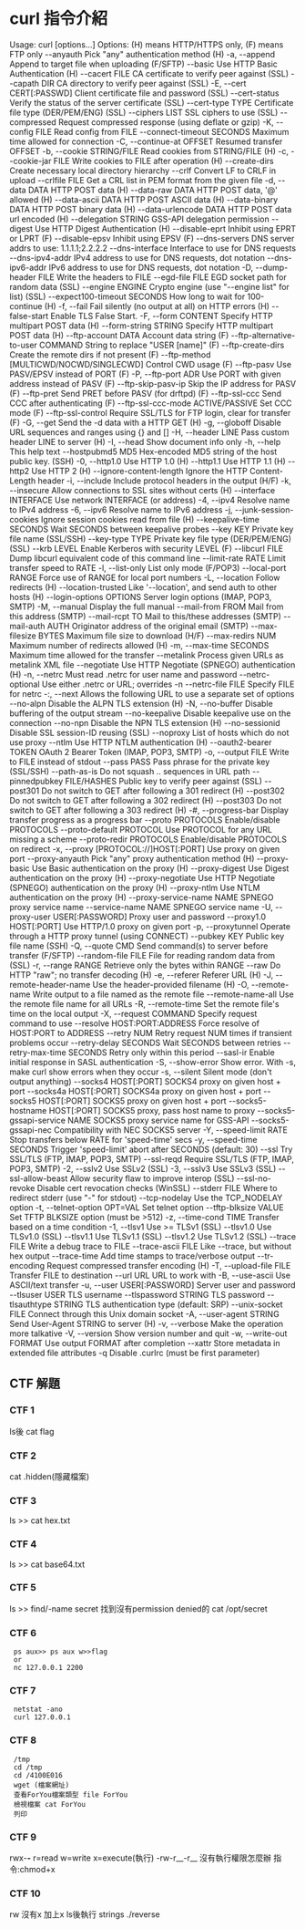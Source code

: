 # curl 指令介紹
Usage: curl [options...] <url>
Options: (H) means HTTP/HTTPS only, (F) means FTP only
     --anyauth       Pick "any" authentication method (H)
 -a, --append        Append to target file when uploading (F/SFTP)
     --basic         Use HTTP Basic Authentication (H)
     --cacert FILE   CA certificate to verify peer against (SSL)
     --capath DIR    CA directory to verify peer against (SSL)
 -E, --cert CERT[:PASSWD]  Client certificate file and password (SSL)
     --cert-status   Verify the status of the server certificate (SSL)
     --cert-type TYPE  Certificate file type (DER/PEM/ENG) (SSL)
     --ciphers LIST  SSL ciphers to use (SSL)
     --compressed    Request compressed response (using deflate or gzip)
 -K, --config FILE   Read config from FILE
     --connect-timeout SECONDS  Maximum time allowed for connection
 -C, --continue-at OFFSET  Resumed transfer OFFSET
 -b, --cookie STRING/FILE  Read cookies from STRING/FILE (H)
 -c, --cookie-jar FILE  Write cookies to FILE after operation (H)
     --create-dirs   Create necessary local directory hierarchy
     --crlf          Convert LF to CRLF in upload
     --crlfile FILE  Get a CRL list in PEM format from the given file
 -d, --data DATA     HTTP POST data (H)
     --data-raw DATA  HTTP POST data, '@' allowed (H)
     --data-ascii DATA  HTTP POST ASCII data (H)
     --data-binary DATA  HTTP POST binary data (H)
     --data-urlencode DATA  HTTP POST data url encoded (H)
     --delegation STRING  GSS-API delegation permission
     --digest        Use HTTP Digest Authentication (H)
     --disable-eprt  Inhibit using EPRT or LPRT (F)
     --disable-epsv  Inhibit using EPSV (F)
     --dns-servers   DNS server addrs to use: 1.1.1.1;2.2.2.2
     --dns-interface  Interface to use for DNS requests
     --dns-ipv4-addr  IPv4 address to use for DNS requests, dot notation
     --dns-ipv6-addr  IPv6 address to use for DNS requests, dot notation
 -D, --dump-header FILE  Write the headers to FILE
     --egd-file FILE  EGD socket path for random data (SSL)
     --engine ENGINE  Crypto engine (use "--engine list" for list) (SSL)
     --expect100-timeout SECONDS How long to wait for 100-continue (H)
 -f, --fail          Fail silently (no output at all) on HTTP errors (H)
     --false-start   Enable TLS False Start.
 -F, --form CONTENT  Specify HTTP multipart POST data (H)
     --form-string STRING  Specify HTTP multipart POST data (H)
     --ftp-account DATA  Account data string (F)
     --ftp-alternative-to-user COMMAND  String to replace "USER [name]" (F)
     --ftp-create-dirs  Create the remote dirs if not present (F)
     --ftp-method [MULTICWD/NOCWD/SINGLECWD]  Control CWD usage (F)
     --ftp-pasv      Use PASV/EPSV instead of PORT (F)
 -P, --ftp-port ADR  Use PORT with given address instead of PASV (F)
     --ftp-skip-pasv-ip  Skip the IP address for PASV (F)
     --ftp-pret      Send PRET before PASV (for drftpd) (F)
     --ftp-ssl-ccc   Send CCC after authenticating (F)
     --ftp-ssl-ccc-mode ACTIVE/PASSIVE  Set CCC mode (F)
     --ftp-ssl-control  Require SSL/TLS for FTP login, clear for transfer (F)
 -G, --get           Send the -d data with a HTTP GET (H)
 -g, --globoff       Disable URL sequences and ranges using {} and []
 -H, --header LINE   Pass custom header LINE to server (H)
 -I, --head          Show document info only
 -h, --help          This help text
     --hostpubmd5 MD5  Hex-encoded MD5 string of the host public key. (SSH)
 -0, --http1.0       Use HTTP 1.0 (H)
     --http1.1       Use HTTP 1.1 (H)
     --http2         Use HTTP 2 (H)
     --ignore-content-length  Ignore the HTTP Content-Length header
 -i, --include       Include protocol headers in the output (H/F)
 -k, --insecure      Allow connections to SSL sites without certs (H)
     --interface INTERFACE  Use network INTERFACE (or address)
 -4, --ipv4          Resolve name to IPv4 address
 -6, --ipv6          Resolve name to IPv6 address
 -j, --junk-session-cookies  Ignore session cookies read from file (H)
     --keepalive-time SECONDS  Wait SECONDS between keepalive probes
     --key KEY       Private key file name (SSL/SSH)
     --key-type TYPE  Private key file type (DER/PEM/ENG) (SSL)
     --krb LEVEL     Enable Kerberos with security LEVEL (F)
     --libcurl FILE  Dump libcurl equivalent code of this command line
     --limit-rate RATE  Limit transfer speed to RATE
 -l, --list-only     List only mode (F/POP3)
     --local-port RANGE  Force use of RANGE for local port numbers
 -L, --location      Follow redirects (H)
     --location-trusted  Like '--location', and send auth to other hosts (H)
     --login-options OPTIONS  Server login options (IMAP, POP3, SMTP)
 -M, --manual        Display the full manual
     --mail-from FROM  Mail from this address (SMTP)
     --mail-rcpt TO  Mail to this/these addresses (SMTP)
     --mail-auth AUTH  Originator address of the original email (SMTP)
     --max-filesize BYTES  Maximum file size to download (H/F)
     --max-redirs NUM  Maximum number of redirects allowed (H)
 -m, --max-time SECONDS  Maximum time allowed for the transfer
     --metalink      Process given URLs as metalink XML file
     --negotiate     Use HTTP Negotiate (SPNEGO) authentication (H)
 -n, --netrc         Must read .netrc for user name and password
     --netrc-optional  Use either .netrc or URL; overrides -n
     --netrc-file FILE  Specify FILE for netrc
 -:, --next          Allows the following URL to use a separate set of options
     --no-alpn       Disable the ALPN TLS extension (H)
 -N, --no-buffer     Disable buffering of the output stream
     --no-keepalive  Disable keepalive use on the connection
     --no-npn        Disable the NPN TLS extension (H)
     --no-sessionid  Disable SSL session-ID reusing (SSL)
     --noproxy       List of hosts which do not use proxy
     --ntlm          Use HTTP NTLM authentication (H)
     --oauth2-bearer TOKEN  OAuth 2 Bearer Token (IMAP, POP3, SMTP)
 -o, --output FILE   Write to FILE instead of stdout
     --pass PASS     Pass phrase for the private key (SSL/SSH)
     --path-as-is    Do not squash .. sequences in URL path
     --pinnedpubkey FILE/HASHES Public key to verify peer against (SSL)
     --post301       Do not switch to GET after following a 301 redirect (H)
     --post302       Do not switch to GET after following a 302 redirect (H)
     --post303       Do not switch to GET after following a 303 redirect (H)
 -#, --progress-bar  Display transfer progress as a progress bar
     --proto PROTOCOLS  Enable/disable PROTOCOLS
     --proto-default PROTOCOL  Use PROTOCOL for any URL missing a scheme
     --proto-redir PROTOCOLS   Enable/disable PROTOCOLS on redirect
 -x, --proxy [PROTOCOL://]HOST[:PORT]  Use proxy on given port
     --proxy-anyauth  Pick "any" proxy authentication method (H)
     --proxy-basic   Use Basic authentication on the proxy (H)
     --proxy-digest  Use Digest authentication on the proxy (H)
     --proxy-negotiate  Use HTTP Negotiate (SPNEGO) authentication on the proxy (H)
     --proxy-ntlm    Use NTLM authentication on the proxy (H)
     --proxy-service-name NAME  SPNEGO proxy service name
     --service-name NAME  SPNEGO service name
 -U, --proxy-user USER[:PASSWORD]  Proxy user and password
     --proxy1.0 HOST[:PORT]  Use HTTP/1.0 proxy on given port
 -p, --proxytunnel   Operate through a HTTP proxy tunnel (using CONNECT)
     --pubkey KEY    Public key file name (SSH)
 -Q, --quote CMD     Send command(s) to server before transfer (F/SFTP)
     --random-file FILE  File for reading random data from (SSL)
 -r, --range RANGE   Retrieve only the bytes within RANGE
     --raw           Do HTTP "raw"; no transfer decoding (H)
 -e, --referer       Referer URL (H)
 -J, --remote-header-name  Use the header-provided filename (H)
 -O, --remote-name   Write output to a file named as the remote file
     --remote-name-all  Use the remote file name for all URLs
 -R, --remote-time   Set the remote file's time on the local output
 -X, --request COMMAND  Specify request command to use
     --resolve HOST:PORT:ADDRESS  Force resolve of HOST:PORT to ADDRESS
     --retry NUM   Retry request NUM times if transient problems occur
     --retry-delay SECONDS  Wait SECONDS between retries
     --retry-max-time SECONDS  Retry only within this period
     --sasl-ir       Enable initial response in SASL authentication
 -S, --show-error    Show error. With -s, make curl show errors when they occur
 -s, --silent        Silent mode (don't output anything)
     --socks4 HOST[:PORT]  SOCKS4 proxy on given host + port
     --socks4a HOST[:PORT]  SOCKS4a proxy on given host + port
     --socks5 HOST[:PORT]  SOCKS5 proxy on given host + port
     --socks5-hostname HOST[:PORT]  SOCKS5 proxy, pass host name to proxy
     --socks5-gssapi-service NAME  SOCKS5 proxy service name for GSS-API
     --socks5-gssapi-nec  Compatibility with NEC SOCKS5 server
 -Y, --speed-limit RATE  Stop transfers below RATE for 'speed-time' secs
 -y, --speed-time SECONDS  Trigger 'speed-limit' abort after SECONDS (default: 30)
     --ssl           Try SSL/TLS (FTP, IMAP, POP3, SMTP)
     --ssl-reqd      Require SSL/TLS (FTP, IMAP, POP3, SMTP)
 -2, --sslv2         Use SSLv2 (SSL)
 -3, --sslv3         Use SSLv3 (SSL)
     --ssl-allow-beast  Allow security flaw to improve interop (SSL)
     --ssl-no-revoke    Disable cert revocation checks (WinSSL)
     --stderr FILE   Where to redirect stderr (use "-" for stdout)
     --tcp-nodelay   Use the TCP_NODELAY option
 -t, --telnet-option OPT=VAL  Set telnet option
     --tftp-blksize VALUE  Set TFTP BLKSIZE option (must be >512)
 -z, --time-cond TIME  Transfer based on a time condition
 -1, --tlsv1         Use >= TLSv1 (SSL)
     --tlsv1.0       Use TLSv1.0 (SSL)
     --tlsv1.1       Use TLSv1.1 (SSL)
     --tlsv1.2       Use TLSv1.2 (SSL)
     --trace FILE    Write a debug trace to FILE
     --trace-ascii FILE  Like --trace, but without hex output
     --trace-time    Add time stamps to trace/verbose output
     --tr-encoding   Request compressed transfer encoding (H)
 -T, --upload-file FILE  Transfer FILE to destination
     --url URL       URL to work with
 -B, --use-ascii     Use ASCII/text transfer
 -u, --user USER[:PASSWORD]  Server user and password
     --tlsuser USER  TLS username
     --tlspassword STRING  TLS password
     --tlsauthtype STRING  TLS authentication type (default: SRP)
     --unix-socket FILE    Connect through this Unix domain socket
 -A, --user-agent STRING  Send User-Agent STRING to server (H)
 -v, --verbose       Make the operation more talkative
 -V, --version       Show version number and quit
 -w, --write-out FORMAT  Use output FORMAT after completion
     --xattr         Store metadata in extended file attributes
 -q                  Disable .curlrc (must be first parameter)
  ## CTF 解題
### CTF 1
  ls後
  cat flag
### CTF 2
  cat .hidden(隱藏檔案)
### CTF 3
  ls >> cat hex.txt
### CTF 4
  ls >> cat base64.txt
### CTF 5
  ls >> find/-name secret
找到沒有permission denied的
     cat /opt/secret
### CTF 6
     ps aux>> ps aux w>>flag
     or
     nc 127.0.0.1 2200
### CTF 7
     netstat -ano
     curl 127.0.0.1
### CTF 8
     /tmp
     cd /tmp
     cd /4100E016
     wget (檔案網址)
     查看ForYou檔案類型 file ForYou
     檢視檔案 cat ForYou
     列印
### CTF 9
 rwx-___-___
r=read
w=write
x=execute(執行)
-rw-r__-r__
沒有執行權限怎麼辦
指令:chmod+x 

### CTF 10
rw 沒有x 加上x
ls後執行 strings ./reverse 
